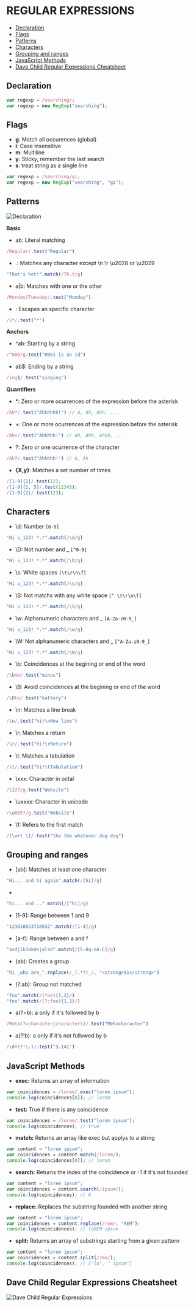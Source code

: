 <h1>REGULAR EXPRESSIONS</h1>

<!-- TOC -->

- [Declaration](#declaration)
- [Flags](#flags)
- [Patterns](#patterns)
- [Characters](#characters)
- [Grouping and ranges](#grouping-and-ranges)
- [JavaScript Methods](#javascript-methods)
- [Dave Child Regular Expressions Cheatsheet](#dave-child-regular-expressions-cheatsheet)

<!-- /TOC -->


<!---------------------------------------------------------- DECLARATION ---------------------------------------------------------->
## Declaration
```js
var regexp = /searching/;
var regexp = new RegExp("searching");
```



<!---------------------------------------------------------- FLAGS ---------------------------------------------------------->
## Flags
- **g**: Match all occurences (global)
- **i**: Case insensitive
- **m**: Multiline
- **y**: Sticky, remember the last search
- **s**: treat string as a single line

```javascript
var regexp = /searching/gi;
var regexp = new RegExp("searching", "gi");
```



<!---------------------------------------------------------- PATTERNS ---------------------------------------------------------->
## Patterns

![Declaration](./regularexp.jpeg)

**Basic**
- ab: Literal matching
```js
/Regular/.test("Regular")
```
- .: Matches any character except \n \r \u2028 or \u2029
```js
"That's hot!".match(/Th.t/g)
```
- a|b: Matches with one or the other
```js
/Monday|Tuesday/.test("Monday")
```
- \: Escapes an specific character
```js
/\*/.test("*")
```
**Anchors**
- ^ab: Starting by a string
```js
/^000/g.test("0001 is an id")
```
- ab$: Ending by a string
```js
/ing$/.test("singing")
```
**Quantifiers**
- *: Zero or more ocurrences of the expression before the asterisk
```js
/Ah*/.test("Ahhhhhh!") // A, Ah, Ahh, ...
```
- +: One or more ocurrences of the expression before the asterisk
```js
/Ah+/.test("Ahhhhh!") // Ah, Ahh, Ahhh, ...
```
- ?: Zero or one ocurrence of the character
```js
/Ah?/.test("Ahhhhh!") // A, Ah
```
- **{X,y}**: Matches a set number of times
```js
/[1-9]{2}/.test(12);
/[1-9]{2, 5}/.test(12345);
/[1-9]{2}/.test(123);
```



<!---------------------------------------------------------- CHARACTERS ---------------------------------------------------------->
## Characters
- \d: Number `[0-9]`
```js
"Hi u_123! *.*".match(/\d/g)
```
- \D: Not number and _ `[^0-9]`
```js
"Hi u_123! *.*".match(/\D/g)
```
- \s: White spaces `[\t\r\n\f]`
```js
"Hi u_123! *.*".match(/\s/g)
```
- \S: Not matchs with any white space `[^ \t\r\n\f]`
```js
"Hi u_123! *.*".match(/\S/g)
```
- \w: Alphanumeric characters and _ `[A-Za-z0-9_]`
```js
"Hi u_123! *.*".match(/\w/g)
```
- \W: Not alphanumeric characters and _ `[^A-Za-z0-9_]`
```js
"Hi u_123! *.*".match(/\W/g)
```
- \b: Coincidences at the begining or end of the word
```js
/\bme/.test("minus")
```
- \B: Avoid coincidences at the begining or end of the word
```js
/\Bte/.test("battery")
```
- \n: Matches a line break
```js
/\n/.test("hi!\nNew line")
```
- \r: Matches a return
```js
/\r/.test("hi!\rReturn")
```
- \t: Matches a tabulation
```js
/\t/.test("hi!\tTabulation")
```
- \xxx: Character in octal
```js
/\127/g.test("Website")
```
- \uxxxx: Character in unicode
```js
/\u0057/g.test("Website")
```
- \1: Refers to the first match
```js
/(\w+) \1/.test("the the whatever dog dog")
```


<!---------------------------------------------------------- GROUPS ---------------------------------------------------------->
## Grouping and ranges
- [ab]: Matches at least one character
```js
"Hi... and hi again".match(/[hi]/g)
```
- [^ab]: Should not match with any of these characters
```js
"hi... and ..".match(/[^hi]/g)
```
- [1-9]: Range between 1 and 9
```js
"123610823710932".match(/[1-4]/g)
```
- [a-f]: Range between a and f
```js
"asdjlk3akdsjalsd".match(/[5-8q-zA-C]/g)
```
- (ab): Creates a group
```js
"hi _who are_".replace(/_(.*?)_/, "<strong>$1</strong>")
```
- (?:ab): Group not matched
```js
"foo".match(/(foo){1,2}/)
"foo".match(/(?:foo){1,2}/)
```
- a(?=b): a only if it's followed by b
```js
/Meta(?=character|characters)/.test("Metacharacter")
```
- a(?!b): a only if it's not followed by b
```js
/\d+(?!\.)/.test("3.141")
```



<!---------------------------------------------------------- METHODS ---------------------------------------------------------->
## JavaScript Methods
- **exec:** Returns an array of information
```js
var coincidences = /lorem/.exec("lorem ipsum");
console.log(coincidences[0]); // lorem
```
- **test:** True if there is any coincidence
```js
var coincidences = /lorem/.test("lorem ipsum");
console.log(coincidences); // true
```
- **match:** Returns an array like exec but applys to a string
```js
var content = "lorem ipsum";
var coincidences = content.match(/lorem/);
console.log(coincidences[0]); // lorem
```
- **search:** Returns the index of the coincidence or -1 if it's not founded
```js
var content = "lorem ipsum";
var coincidences = content.search(/ipsum/);
console.log(coincidences); // 6
```
- **replace:** Replaces the substring founded with another string
```js
var content = "lorem ipsum";
var coincidences = content.replace(/rem/, "REM");
console.log(coincidences); // loREM ipsum
```
- **split:** Returns an array of substrings starting from a given pattern
```js
var content = "lorem ipsum";
var coincidences = content.split(/rem/);
console.log(coincidences); // ["lo", " ipsum"]
```

## Dave Child Regular Expressions Cheatsheet

![Dave Child Regular Expressions](./davechild_regular-expressions.jpg)